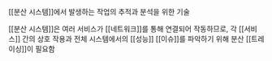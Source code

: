[[분산 시스템]]에서 발생하는 작업의 추적과 분석을 위한 기술

[[분산 시스템]]은 여러 서비스가 [[네트워크]]를 통해 연결되어 작동하므로, 각 [[서비스]] 간의 상호 작용과 전체 시스템에서의 [[성능]] [[이슈]]를 파악하기 위해 분산 [[트레이싱]]이 필요함

